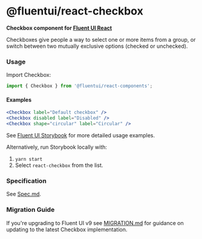 # @fluentui/react-checkbox

**Checkbox component for [Fluent UI React](https://react.fluentui.dev/)**

Checkboxes give people a way to select one or more items from a group, or switch between
two mutually exclusive options (checked or unchecked).

### Usage

Import Checkbox:

```js
import { Checkbox } from '@fluentui/react-components';
```

#### Examples

```jsx
<Checkbox label="Default checkbox" />
<Checkbox disabled label="Disabled" />
<Checkbox shape="circular" label="Circular" />
```

See [Fluent UI Storybook](https://react.fluentui.dev/) for more detailed usage examples.

Alternatively, run Storybook locally with:

1. `yarn start`
2. Select `react-checkbox` from the list.

### Specification

See [Spec.md](./Spec.md).

### Migration Guide

If you're upgrading to Fluent UI v9 see [MIGRATION.md](./MIGRATION.md) for guidance on updating to the latest Checkbox implementation.
